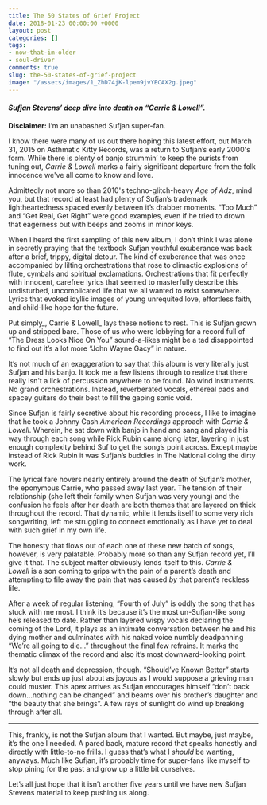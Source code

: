 ```yaml
---
title: The 50 States of Grief Project
date: 2018-01-23 00:00:00 +0000
layout: post
categories: []
tags:
- now-that-im-older
- soul-driver
comments: true
slug: the-50-states-of-grief-project
image: "/assets/images/1_ZhD74jK-lpem9jvYECAX2g.jpeg"
---
```

#### _Sufjan Stevens’ deep dive into death on “Carrie & Lowell”._

**Disclaimer:** I’m an unabashed Sufjan super-fan.

I know there were many of us out there hoping this latest effort, out March 31, 2015 on Asthmatic Kitty Records, was a return to Sufjan’s early 2000's form. While there is plenty of banjo strummin’ to keep the purists from tuning out, _Carrie & Lowell_ marks a fairly significant departure from the folk innocence we've all come to know and love.

Admittedly not more so than 2010's techno-glitch-heavy _Age of Adz_, mind you, but that record at least had plenty of Sufjan’s trademark lightheartedness spaced evenly between it’s drabber moments. “Too Much” and “Get Real, Get Right” were good examples, even if he tried to drown that eagerness out with beeps and zooms in minor keys.

When I heard the first sampling of this new album, I don’t think I was alone in secretly praying that the textbook Sufjan youthful exuberance was back after a brief, trippy, digital detour. The kind of exuberance that was once accompanied by lilting orchestrations that rose to climactic explosions of flute, cymbals and spiritual exclamations. Orchestrations that fit perfectly with innocent, carefree lyrics that seemed to masterfully describe this undisturbed, uncomplicated life that we all wanted to exist somewhere. Lyrics that evoked idyllic images of young unrequited love, effortless faith, and child-like hope for the future.

Put simply_, Carrie & Lowell_ lays these notions to rest. This is Sufjan grown up and stripped bare. Those of us who were lobbying for a record full of “The Dress Looks Nice On You” sound-a-likes might be a tad disappointed to find out it’s a lot more “John Wayne Gacy” in nature.

It’s not much of an exaggeration to say that this album is very literally just Sufjan and his banjo. It took me a few listens through to realize that there really isn't a lick of percussion anywhere to be found. No wind instruments. No grand orchestrations. Instead, reverberated vocals, ethereal pads and spacey guitars do their best to fill the gaping sonic void.

Since Sufjan is fairly secretive about his recording process, I like to imagine that he took a Johnny Cash _American Recordings_ approach with _Carrie & Lowell_. Wherein, he sat down with banjo in hand and sang and played his way through each song while Rick Rubin came along later, layering in just enough complexity behind Suf to get the song’s point across. Except maybe instead of Rick Rubin it was Sufjan’s buddies in The National doing the dirty work.

The lyrical fare hovers nearly entirely around the death of Sufjan’s mother, the eponymous Carrie, who passed away last year. The tension of their relationship (she left their family when Sufjan was very young) and the confusion he feels after her death are both themes that are layered on thick throughout the record. That dynamic, while it lends itself to some very rich songwriting, left me struggling to connect emotionally as I have yet to deal with such grief in my own life.

The honesty that flows out of each one of these new batch of songs, however, is very palatable. Probably more so than any Sufjan record yet, I’ll give it that. The subject matter obviously lends itself to this. _Carrie & Lowell_ is a son coming to grips with the pain of a parent’s death and attempting to file away the pain that was caused _by_ that parent’s reckless life.

After a week of regular listening, “Fourth of July” is oddly the song that has stuck with me most. I think it’s because it’s the most un-Sufjan-like song he’s released to date. Rather than layered wispy vocals declaring the coming of the Lord, it plays as an intimate conversation between he and his dying mother and culminates with his naked voice numbly deadpanning “We’re all going to die...” throughout the final few refrains. It marks the thematic climax of the record and also it’s most downward-looking point.

It’s not all death and depression, though. “Should’ve Known Better” starts slowly but ends up just about as joyous as I would suppose a grieving man could muster. This apex arrives as Sufjan encourages himself “don’t back down…nothing can be changed” and beams over his brother’s daughter and “the beauty that she brings”. A few rays of sunlight do wind up breaking through after all.

---

This, frankly, is not the Sufjan album that I wanted. But maybe, just maybe, it’s the one I needed. A pared back, mature record that speaks honestly and directly with little-to-no frills. I guess that’s what I _should_ be wanting, anyways. Much like Sufjan, it’s probably time for super-fans like myself to stop pining for the past and grow up a little bit ourselves.

Let’s all just hope that it isn’t another five years until we have new Sufjan Stevens material to keep pushing us along.